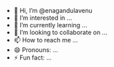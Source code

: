 - 👋 Hi, I’m @enagandulavenu
- 👀 I’m interested in ...
- 🌱 I’m currently learning ...
- 💞️ I’m looking to collaborate on ...
- 📫 How to reach me ...
- 😄 Pronouns: ...
- ⚡ Fun fact: ...

<!---
enagandulavenu/enagandulavenu is a ✨ special ✨ repository because its `README.md` (this file) appears on your GitHub profile.
You can click the Preview link to take a look at your changes.
--->
